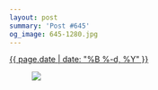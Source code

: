 ```yaml
---
layout: post
summary: 'Post #645'
og_image: 645-1280.jpg
---
```


<p>
 <time>
  <a href="/645">
   {{ page.date | date: "%B %-d, %Y" }}
  </a>
 </time>
 <a href="/645">
  <figure data-taken="7/8/2017">
   <img sizes="(min-width: 700px) 50vw, calc(100vw - 2rem)" src="{{ site.assets_url }}/645-640.jpg" srcset="{{ site.assets_url }}/645-320.jpg 320w, {{ site.assets_url }}/645-640.jpg 640w, {{ site.assets_url }}/645-960.jpg 960w, {{ site.assets_url }}/645-1280.jpg 1280w"/>
  </figure>
 </a>
</p>
